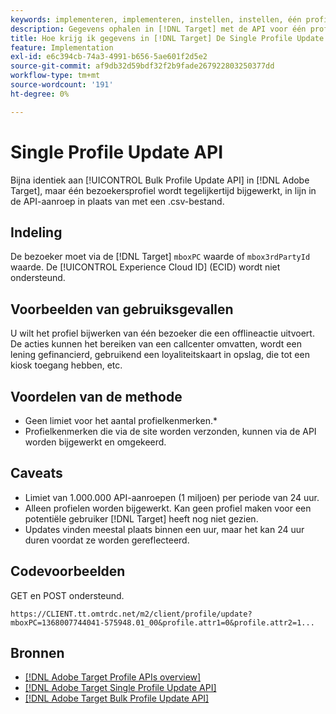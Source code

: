 ```yaml
---
keywords: implementeren, implementeren, instellen, instellen, één profielupdate
description: Gegevens ophalen in [!DNL Target] met de API voor één profielupdate.
title: Hoe krijg ik gegevens in [!DNL Target] De Single Profile Update API gebruiken?
feature: Implementation
exl-id: e6c394cb-74a3-4991-b656-5ae601f2d5e2
source-git-commit: af9db32d59bdf32f2b9fade267922803250377dd
workflow-type: tm+mt
source-wordcount: '191'
ht-degree: 0%

---
```


# Single Profile Update API

Bijna identiek aan [!UICONTROL Bulk Profile Update API] in [!DNL Adobe Target], maar één bezoekersprofiel wordt tegelijkertijd bijgewerkt, in lijn in de API-aanroep in plaats van met een .csv-bestand.

## Indeling

De bezoeker moet via de [!DNL Target] `mboxPC` waarde of `mbox3rdPartyId` waarde. De [!UICONTROL Experience Cloud ID] (ECID) wordt niet ondersteund.

## Voorbeelden van gebruiksgevallen

U wilt het profiel bijwerken van één bezoeker die een offlineactie uitvoert. De acties kunnen het bereiken van een callcenter omvatten, wordt een lening gefinancierd, gebruikend een loyaliteitskaart in opslag, die tot een kiosk toegang hebben, etc.

## Voordelen van de methode

* Geen limiet voor het aantal profielkenmerken.*
* Profielkenmerken die via de site worden verzonden, kunnen via de API worden bijgewerkt en omgekeerd.

## Caveats

* Limiet van 1.000.000 API-aanroepen (1 miljoen) per periode van 24 uur.
* Alleen profielen worden bijgewerkt. Kan geen profiel maken voor een potentiële gebruiker [!DNL Target] heeft nog niet gezien.
* Updates vinden meestal plaats binnen een uur, maar het kan 24 uur duren voordat ze worden gereflecteerd.

## Codevoorbeelden

GET en POST ondersteund.

```
https://CLIENT.tt.omtrdc.net/m2/client/profile/update?mboxPC=1368007744041-575948.01_00&profile.attr1=0&profile.attr2=1...
```

## Bronnen

* [[!DNL Adobe Target Profile APIs overview]](/help/dev/administer/profile-api/profile-api-overview.md)
* [[!DNL Adobe Target Single Profile Update API]](/help/dev/administer/profile-api/profile-single-api.md)
* [[!DNL Adobe Target Bulk Profile Update API]](/help/dev/administer/profile-api/profile-bulk-api.md)
